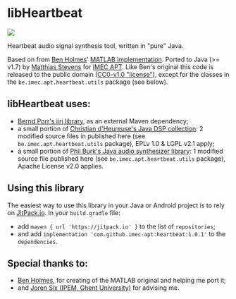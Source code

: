 # libHeartbeat
[![](https://jitpack.io/v/imec-apt/heartbeat.svg)](https://jitpack.io/#imec-apt/heartbeat)

Heartbeat audio signal synthesis tool, written in "pure" Java.
 
Based on from [Ben Holmes](https://github.com/bencholmes)' [MATLAB implementation](https://github.com/bencholmes/heartbeat). Ported to Java (>= v1.7) by [Matthias Stevens](https://github.com/mstevens83) for [IMEC APT](https://github.com/imec-apt).
Like Ben's original this code is released to the public domain ([CC0-v1.0 "license"](https://creativecommons.org/publicdomain/zero/1.0/)), except for the classes in the `be.imec.apt.heartbeat.utils` package (see below).

## libHeartbeat uses:
- [Bernd Porr's iirj library](https://github.com/berndporr/iirj), as an external Maven dependency;
- a small portion of [Christian d'Heureuse's Java DSP collection](http://www.source-code.biz/dsp/java): 2 modified source files in published here (see `be.imec.apt.heartbeat.utils` package), EPLv 1.0 &amp; LGPL v2.1 apply;
 - a small portion of [Phil Burk's Java audio synthesizer library](https://github.com/philburk/jsyn): 1 modified source file published here (see `be.imec.apt.heartbeat.utils` package), Apache License v2.0 applies.
 
## Using this library
The easiest way to use this library in your Java or Android project is to rely on [JitPack.io](https://jitpack.io). In your `build.gradle` file:
- add `maven { url 'https://jitpack.io' }` to the list of `repositories`;
- and add `implementation 'com.github.imec-apt:heartbeat:1.0.1'` to the `dependencies`.

## Special thanks to:
 - [Ben Holmes](https://github.com/bencholmes), for creating of the MATLAB original and helping me port it;
 - and [Joren Six (IPEM, Ghent University)](https://github.com/JorenSix) for advising me.
